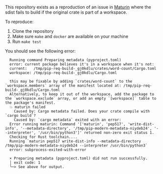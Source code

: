 This repository exists as a reproduction of an issue in [Maturin](https://github.com/PyO3/maturin)
where the sdist fails to build if the original crate is part of a workspace.

To reproduce:

1. Clone the repository
2. Make sure `make` and `docker` are available on your machine
3. Run `make test`

You should see the following error:

```
  Running command Preparing metadata (pyproject.toml)
  error: current package believes it's in a workspace when it's not:
  current:   /tmp/pip-req-build-_gj0kdlu/crates/word-count/Cargo.toml
  workspace: /tmp/pip-req-build-_gj0kdlu/Cargo.toml

  this may be fixable by adding `crates/word-count` to the `workspace.members` array of the manifest located at: /tmp/pip-req-build-_gj0kdlu/Cargo.toml
  Alternatively, to keep it out of the workspace, add the package to the `workspace.exclude` array, or add an empty `[workspace]` table to the package's manifest.
  💥 maturin failed
    Caused by: Cargo metadata failed. Does your crate compile with `cargo build`?
    Caused by: `cargo metadata` exited with an error:
  Error running maturin: Command '['maturin', 'pep517', 'write-dist-info', '--metadata-directory', '/tmp/pip-modern-metadata-niydeb24', '--interpreter', '/usr/bin/python3']' returned non-zero exit status 1.
  Checking for Rust toolchain....
  Running `maturin pep517 write-dist-info --metadata-directory /tmp/pip-modern-metadata-niydeb24 --interpreter /usr/bin/python3`
  error: subprocess-exited-with-error

  × Preparing metadata (pyproject.toml) did not run successfully.
  │ exit code: 1
  ╰─> See above for output.
```
